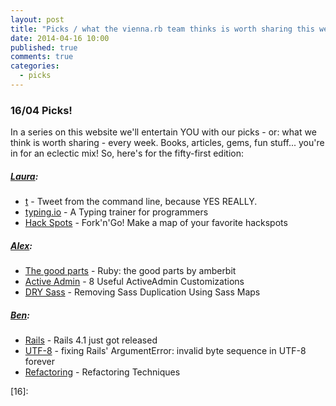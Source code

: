 ```yaml
---
layout: post
title: "Picks / what the vienna.rb team thinks is worth sharing this week"
date: 2014-04-16 10:00
published: true
comments: true
categories:
  - picks
---
```


### 16/04 Picks!

In a series on this website we'll entertain YOU with our picks - or: what we think is worth sharing - every week.
Books, articles, gems, fun stuff... you're in for an eclectic mix! So, here's for the fifty-first edition:

##### [Laura][1]:
  - [t][2] - Tweet from the command line, because YES REALLY.
  - [typing.io][3] - A Typing trainer for programmers
  - [Hack Spots][4] - Fork'n'Go! Make a map of your favorite hackspots

##### [Alex][5]:
  - [The good parts][6] - Ruby: the good parts by amberbit
  - [Active Admin][7] - 8 Useful ActiveAdmin Customizations
  - [DRY Sass][8] - Removing Sass Duplication Using Sass Maps

##### [Ben][9]:
  - [Rails][10] - Rails 4.1 just got released
  - [UTF-8][11] - fixing Rails' ArgumentError: invalid byte sequence in UTF-8 forever
  - [Refactoring][12] - Refactoring Techniques


[1]: http://www.twitter.com/alicetragedy
[2]: https://github.com/sferik/t
[3]: http://typing.io
[4]: https://github.com/jlord/hack-spots
[5]: http://www.twitter.com/alexandertacho
[6]: http://www.amberbit.com/blog/2014/4/10/ruby-the-good-parts/
[7]: http://viget.com/extend/8-insanely-useful-activeadmin-customizations
[8]: http://robots.thoughtbot.com/removing-sass-duplication
[9]: http://www.twitter.com/beanieboi
[10]: http://weblog.rubyonrails.org/2014/4/8/Rails-4-1/
[11]: http://dev.mensfeld.pl/2014/03/rack-argument-error-invalid-byte-sequence-in-utf-8/
[12]: http://www.integralist.co.uk/posts/refactoring-techniques/
[13]: http://www.twitter.com/tony_xpro
[14]:
[15]:
[16]:
